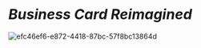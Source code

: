 

# ***Business Card Reimagined***

![efc46ef6-e872-4418-87bc-57f8bc13864d](https://github.com/user-attachments/assets/9e3205d3-0501-4928-8e51-e88af99425dd)






